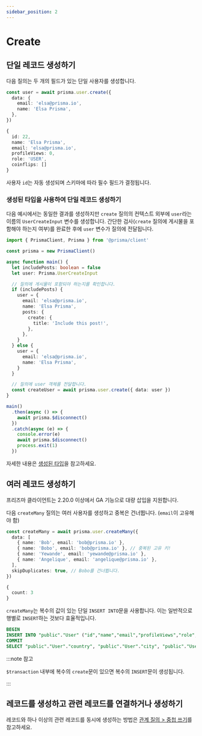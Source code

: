 ```yaml
---
sidebar_position: 2
---
```


# Create

## 단일 레코드 생성하기

다음 질의는 두 개의 필드가 있는 단일 사용자를 생성합니다.

```ts
const user = await prisma.user.create({
  data: {
    email: 'elsa@prisma.io',
    name: 'Elsa Prisma',
  },
})
```

```ts title="결과"
{
  id: 22,
  name: 'Elsa Prisma',
  email: 'elsa@prisma.io',
  profileViews: 0,
  role: 'USER',
  coinflips: []
}
```

사용자 `id`는 자동 생성되며 스키마에 따라 필수 필드가 결정됩니다.

### 생성된 타입을 사용하여 단일 레코드 생성하기

다음 예시에서는 동일한 결과를 생성하지만 `create` 질의의 컨텍스트 외부에 `user`라는 이름의 `UserCreateInput` 변수를 생성합니다. 간단한 검사(`create` 질의에 게시물을 포함해야 하는지 여부)를 완료한 후에 `user` 변수가 질의에 전달됩니다.

```ts
import { PrismaClient, Prisma } from '@prisma/client'

const prisma = new PrismaClient()

async function main() {
  let includePosts: boolean = false
  let user: Prisma.UserCreateInput

  // 질의에 게시물이 포함되야 하는지를 확인합니다.
  if (includePosts) {
    user = {
      email: 'elsa@prisma.io',
      name: 'Elsa Prisma',
      posts: {
        create: {
          title: 'Include this post!',
        },
      },
    }
  } else {
    user = {
      email: 'elsa@prisma.io',
      name: 'Elsa Prisma',
    }
  }

  // 질의에 user 객체를 전달합니다.
  const createUser = await prisma.user.create({ data: user })
}

main()
  .then(async () => {
    await prisma.$disconnect()
  })
  .catch(async (e) => {
    console.error(e)
    await prisma.$disconnect()
    process.exit(1)
  })
```

자세한 내용은 [생성된 타입](https://www.prisma.io/docs/concepts/components/prisma-client/advanced-type-safety)을 참고하세요.

## 여러 레코드 생성하기

프리즈마 클라이언트는 2.20.0 이상에서 GA 기능으로 대량 삽입을 지원합니다.

다음 `createMany` 질의는 여러 사용자를 생성하고 중복은 건너뜁니다. (`email`이 고유해야 함)

```ts
const createMany = await prisma.user.createMany({
  data: [
    { name: 'Bob', email: 'bob@prisma.io' },
    { name: 'Bobo', email: 'bob@prisma.io' }, // 중복된 고유 키!
    { name: 'Yewande', email: 'yewande@prisma.io' },
    { name: 'Angelique', email: 'angelique@prisma.io' },
  ],
  skipDuplicates: true, // Bobo를 건너뜁니다.
})
```

```ts title="결과"
{
  count: 3
}
```

`createMany`는 복수의 값이 있는 단일 `INSERT INTO`문을 사용합니다. 이는 일반적으로 행별로 `INSERT`하는 것보다 효율적입니다.

```sql
BEGIN
INSERT INTO "public"."User" ("id","name","email","profileViews","role","coinflips","testing","city","country") VALUES (DEFAULT,$1,$2,$3,$4,DEFAULT,DEFAULT,DEFAULT,$5), (DEFAULT,$6,$7,$8,$9,DEFAULT,DEFAULT,DEFAULT,$10), (DEFAULT,$11,$12,$13,$14,DEFAULT,DEFAULT,DEFAULT,$15), (DEFAULT,$16,$17,$18,$19,DEFAULT,DEFAULT,DEFAULT,$20) ON CONFLICT DO NOTHING
COMMIT
SELECT "public"."User"."country", "public"."User"."city", "public"."User"."email", SUM("public"."User"."profileViews"), COUNT(*) FROM "public"."User" WHERE 1=1 GROUP BY "public"."User"."country", "public"."User"."city", "public"."User"."email" HAVING AVG("public"."User"."profileViews") >= $1 ORDER BY "public"."User"."country" ASC OFFSET $2
```

:::note 참고

`$transaction` 내부에 복수의 `create`문이 있으면 복수의 `INSERT`문이 생성됩니다.

:::

## 레코드를 생성하고 관련 레코드를 연결하거나 생성하기

레코드와 하나 이상의 관련 레코드를 동시에 생성하는 방법은 [관계 질의 > 중첩 쓰기](https://www.prisma.io/docs/concepts/components/prisma-client/relation-queries#nested-writes)를 참고하세요.